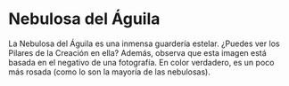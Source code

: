 # Nebulosa del Águila

La Nebulosa del Águila es una inmensa guardería estelar. ¿Puedes ver los Pilares
de la Creación en ella? Además, observa que esta imagen está basada en el
negativo de una fotografía. En color verdadero, es un poco más rosada (como lo
son la mayoría de las nebulosas).
